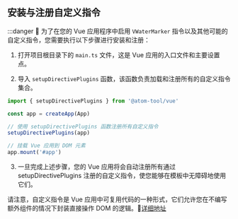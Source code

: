 ## 安装与注册自定义指令

:::danger
:tada: 为了在您的 Vue 应用程序中启用 `VWaterMarker` 指令以及其他可能的自定义指令，您需要执行以下步骤进行安装和注册：

1. 打开项目根目录下的 `main.ts` 文件，这是 Vue 应用的入口文件和主要设置点。

2. 导入 `setupDirectivePlugins` 函数，该函数负责加载和注册所有的自定义指令集合。

```typescript
import { setupDirectivePlugins } from '@atom-tool/vue'

const app = createApp(App)

// 使用 setupDirectivePlugins 函数注册所有自定义指令
setupDirectivePlugins(app)

// 挂载 Vue 应用到 DOM 元素
app.mount('#app')
```

3. 一旦完成上述步骤，您的 Vue 应用将会自动注册所有通过 setupDirectivePlugins 注册的自定义指令，使您能够在模板中无障碍地使用它们。

请注意，自定义指令是 Vue 应用中可复用代码的一种形式，它们允许您在不编写额外组件的情况下封装直接操作 DOM 的逻辑。:100:[详细地址](https://cn.vuejs.org/guide/reusability/custom-directives.html#custom-directives)
